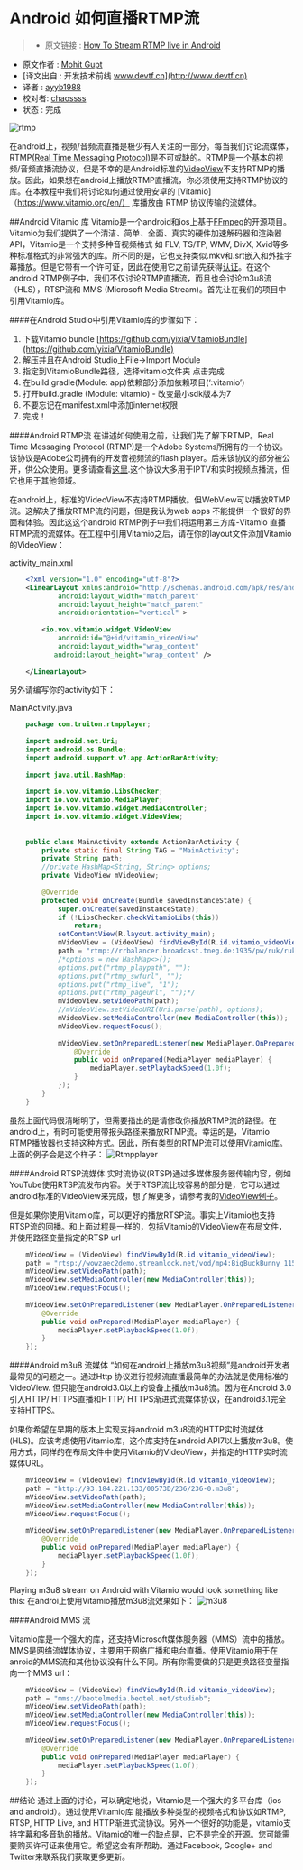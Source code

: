 Android 如何直播RTMP流
===
> * 原文链接 : [How To Stream RTMP live in Android](http://www.truiton.com/2015/03/stream-rtmp-live-android/)
* 原文作者 : [Mohit Gupt](google.com/+MohitGupt)
* [译文出自 :  开发技术前线 www.devtf.cn](http://www.devtf.cn)
* 译者 : [ayyb1988](https://github.com/ayyb1988) 
* 校对者: [chaossss](https://github.com/chaossss)  
* 状态 :  完成

![rtmp](http://www.truiton.com/wp-content/uploads/2015/03/Android-RTMP-Player.png)

在android上，视频/音频流直播是极少有人关注的一部分。每当我们讨论流媒体，RTMP[(Real Time Messaging Protocol)](http://en.wikipedia.org/wiki/Real_Time_Messaging_Protocol)是不可或缺的。RTMP是一个基本的视频/音频直播流协议，但是不幸的是Android标准的[VideoView](http://developer.android.com/reference/android/widget/VideoView.html)不支持RTMP的播放。因此，如果想在android上播放RTMP直播流，你必须使用支持RTMP协议的库。在本教程中我们将讨论如何通过使用安卓的 [Vitamio]（https://www.vitamio.org/en/） 库播放由 RTMP 协议传输的流媒体。

##Android Vitamio 库
Vitamio是一个android和ios上基于[FFmpeg](https://www.ffmpeg.org/)的开源项目。Vitamio为我们提供了一个清洁、简单、全面、真实的硬件加速解码器和渲染器API，Vitamio是一个支持多种音视频格式 如 FLV, TS/TP, WMV, DivX, Xvid等多种标准格式的非常强大的库。所不同的是，它也支持类似.mkv和.srt嵌入和外挂字幕播放。但是它带有一个许可证，因此在使用它之前请先获得[认证](https://www.vitamio.org/en/License/)。在这个android RTMP例子中，我们不仅讨论RTMP直播流，而且也会讨论m3u8流（HLS），RTSP流和 MMS (Microsoft Media Stream)。首先让在我们的项目中引用Vitamio库。

####在Android Studio中引用Vitamio库的步骤如下：
1. 下载Vitamio bundle [https://github.com/yixia/VitamioBundle](https://github.com/yixia/VitamioBundle)
2. 解压并且在Android Studio上File->Import Module
3. 指定到VitamioBundle路径，选择vitamio文件夹 点击完成
4. 在build.gradle(Module: app)依赖部分添加依赖项目(‘:vitamio’)
5. 打开build.gradle (Module: vitamio) - 改变最小sdk版本为7
6. 不要忘记在manifest.xml中添加internet权限
7. 完成！

####Android RTMP流
在讲述如何使用之前，让我们先了解下RTMP。Real Time Messaging Protocol (RTMP)是一个Adobe Systems所拥有的一个协议。该协议是Adobe公司拥有的开发音视频流的flash player。后来该协议的部分被公开，供公众使用。更多请查看[这里](http://en.wikipedia.org/wiki/Real_Time_Messaging_Protocol).这个协议大多用于IPTV和实时视频点播流，但它也用于其他领域。

在android上，标准的VideoView不支持RTMP播放。但WebView可以播放RTMP流。这解决了播放RTMP流的问题，但是我认为web apps 不能提供一个很好的界面和体验。因此这这个android RTMP例子中我们将运用第三方库-Vitamio 直播RTMP流的流媒体。在工程中引用Vitamio之后，请在你的layout文件添加Vitamio的VideoView：

activity_main.xml

```xml
	<?xml version="1.0" encoding="utf-8"?>
	<LinearLayout xmlns:android="http://schemas.android.com/apk/res/android"
	        android:layout_width="match_parent"
	        android:layout_height="match_parent"
	        android:orientation="vertical" >
	
	    <io.vov.vitamio.widget.VideoView
	        android:id="@+id/vitamio_videoView"
	        android:layout_width="wrap_content"
	       android:layout_height="wrap_content" />
	
	</LinearLayout>
```

另外请编写你的activity如下：

MainActivity.java

```java
	package com.truiton.rtmpplayer;
	 
	import android.net.Uri;
	import android.os.Bundle;
	import android.support.v7.app.ActionBarActivity;
	 
	import java.util.HashMap;
	 
	import io.vov.vitamio.LibsChecker;
	import io.vov.vitamio.MediaPlayer;
	import io.vov.vitamio.widget.MediaController;
	import io.vov.vitamio.widget.VideoView;
	 
	 
	public class MainActivity extends ActionBarActivity {
	    private static final String TAG = "MainActivity";
	    private String path;
	    //private HashMap<String, String> options;
	    private VideoView mVideoView;
	 
	    @Override
	    protected void onCreate(Bundle savedInstanceState) {
	        super.onCreate(savedInstanceState);
	        if (!LibsChecker.checkVitamioLibs(this))
	            return;
	        setContentView(R.layout.activity_main);
	        mVideoView = (VideoView) findViewById(R.id.vitamio_videoView);
	        path = "rtmp://rrbalancer.broadcast.tneg.de:1935/pw/ruk/ruk";
	        /*options = new HashMap<>();
	        options.put("rtmp_playpath", "");
	        options.put("rtmp_swfurl", "");
	        options.put("rtmp_live", "1");
	        options.put("rtmp_pageurl", "");*/
	        mVideoView.setVideoPath(path);
	        //mVideoView.setVideoURI(Uri.parse(path), options);
	        mVideoView.setMediaController(new MediaController(this));
	        mVideoView.requestFocus();
	 
	        mVideoView.setOnPreparedListener(new MediaPlayer.OnPreparedListener() {
	            @Override
	            public void onPrepared(MediaPlayer mediaPlayer) {
	                mediaPlayer.setPlaybackSpeed(1.0f);
	            }
	        });
	    }
	}
```

虽然上面代码很清晰明了，但需要指出的是请修改你播放RTMP流的路径。在android上，有时可能使用带报头路径来播放RTMP流。幸运的是，Vitamio RTMP播放器也支持这种方式。因此，所有类型的RTMP流可以使用Vitamio库。上面的例子会是这个样子：
![Rtmpplayer](http://www.truiton.com/wp-content/uploads/2015/03/Android-RTMP-Stream-Live.png)

####Android RTSP流媒体
实时流协议(RTSP)通过多媒体服务器传输内容，例如YouTube使用RTSP流发布内容。关于RTSP流比较容易的部分是，它可以通过android标准的VideoView来完成，想了解更多，请参考我的[VideoView例子](http://www.truiton.com/2013/08/android-videoview-example-with-youtube-playback/)。

但是如果你使用Vitamio库，可以更好的播放RTSP流。事实上Vitamio也支持RTSP流的回播。和上面过程是一样的，包括Vitamio的VideoView在布局文件，并使用路径变量指定的RTSP url

```java
	mVideoView = (VideoView) findViewById(R.id.vitamio_videoView);
	path = "rtsp://wowzaec2demo.streamlock.net/vod/mp4:BigBuckBunny_115k.mov";
	mVideoView.setVideoPath(path);
	mVideoView.setMediaController(new MediaController(this));
	mVideoView.requestFocus();
	
	mVideoView.setOnPreparedListener(new MediaPlayer.OnPreparedListener() {
	    @Override
	    public void onPrepared(MediaPlayer mediaPlayer) {
	        mediaPlayer.setPlaybackSpeed(1.0f);
	    }
	});
```

####Android m3u8 流媒体
“如何在android上播放m3u8视频”是android开发者最常见的问题之一。通过Http 协议进行视频流直播最简单的办法就是使用标准的 VideoView. 但只能在android3.0以上的设备上播放m3u8流。因为在Android 3.0引入HTTP/ HTTPS直播和HTTP/ HTTPS渐进式流媒体协议，在android3.1完全支持HTTPS。

如果你希望在早期的版本上实现支持android m3u8流的HTTP实时流媒体 (HLS)。应该考虑使用Vitamio库，这个库支持在android API7以上播放m3u8。使用方式，同样的在布局文件中使用Vitamio的VideoView，并指定的HTTP实时流媒体URL。

```java
	mVideoView = (VideoView) findViewById(R.id.vitamio_videoView);
	path = "http://93.184.221.133/00573D/236/236-0.m3u8";
	mVideoView.setVideoPath(path);
	mVideoView.setMediaController(new MediaController(this));
	mVideoView.requestFocus();
	
	mVideoView.setOnPreparedListener(new MediaPlayer.OnPreparedListener() {
	    @Override
	    public void onPrepared(MediaPlayer mediaPlayer) {
	        mediaPlayer.setPlaybackSpeed(1.0f);
	    }
	});
```

Playing m3u8 stream on Android with Vitamio would look something like this:
在androi上使用Vitamio播放m3u8流效果如下：
![m3u8](http://www.truiton.com/wp-content/uploads/2015/03/Android-m3u8-Streaming.png)

####Android MMS 流

Vitamio库是一个强大的库，还支持Microsoft媒体服务器（MMS）流中的播放。 MMS是网络流媒体协议，主要用于网络广播和电台直播。使用Vitamio用于在anroid的MMS流和其他协议没有什么不同。所有你需要做的只是更换路径变量指向一个MMS url：

```java
	mVideoView = (VideoView) findViewById(R.id.vitamio_videoView);
	path = "mms://beotelmedia.beotel.net/studiob";
	mVideoView.setVideoPath(path);
	mVideoView.setMediaController(new MediaController(this));
	mVideoView.requestFocus();
	
	mVideoView.setOnPreparedListener(new MediaPlayer.OnPreparedListener() {
	    @Override
	    public void onPrepared(MediaPlayer mediaPlayer) {
	        mediaPlayer.setPlaybackSpeed(1.0f);
	    }
	});
```

##结论
通过上面的讨论，可以确定地说，Vitamio是一个强大的多平台库（ios and android）。通过使用Vitamio库 能播放多种类型的视频格式和协议如RTMP, RTSP, HTTP Live, and HTTP渐进式流协议。另外一个很好的功能是，vitamio支持字幕和多音轨的播放。Vitamio的唯一的缺点是，它不是完全的开源。您可能需要购买许可证来使用它。希望这会有所帮助。通过Facebook, Google+ and Twitter来联系我们获取更多更新。

